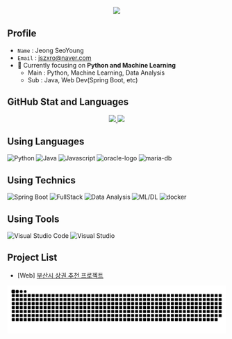 <p align='center'>
  <a href="https://github.com/jszxro">
    <img src="https://capsule-render.vercel.app/api?type=waving&height=250&color=gradient&text=Jszxro's%20Repository&reversal=false&fontAlign=50&fontAlignY=44"/>
  </a>
</p>

## Profile
- `Name` : Jeong SeoYoung
- `Email` : jszxro@naver.com
- 🔭 Currently focusing on **Python and Machine Learning**
  - Main : Python, Machine Learning, Data Analysis
  - Sub : Java, Web Dev(Spring Boot, etc)
 
## GitHub Stat and Languages
<!-- username은 본인걸로 -->
<p align='center'>
  <a href="https://github.com/jszxro">
    <img src="https://github-readme-stats.vercel.app/api?username=jszxro&theme=tokyonight&show_icons=true"/>
    <img src="https://github-readme-stats.vercel.app/api/top-langs/?username=jszxro&theme=tokyonight&layout=compact"/>
  </a>
</p>

## Using Languages
<p align='left'>
    <img height="40" src="https://img.icons8.com/?size=100&id=l75OEUJkPAk4&format=png&color=000000" title="Python">
    <img height="40" src="https://img.icons8.com/?size=100&id=Pd2x9GWu9ovX&format=png&color=000000" title="Java">
<!--     <img width="40" height="40" src="https://img.icons8.com/color/48/kotlin.png" alt="kotlin" title="Kotlin"> -->
    <img height="40" src="https://img.icons8.com/?size=100&id=108784&format=png&color=000000" title="Javascript">
    <img width="40" height="40" src="https://img.icons8.com/nolan/64/oracle-logo.png" alt="oracle-logo" title="Oracle">
    <img width="40" height="40" src="https://img.icons8.com/fluency/48/maria-db.png" alt="maria-db" title="MySQL/MariaDB">
</p>

## Using Technics
<p align='left'>
  <img height="40" src="https://img.icons8.com/?size=100&id=90519&format=png&color=000000" title="Spring Boot">  
  <img height="40" src="https://img.icons8.com/?size=100&id=VZfYlLgRZtdK&format=png&color=000000" title="FullStack"> 
  <img height="40" src="https://img.icons8.com/?size=100&id=n73CzMVjH9X9&format=png&color=000000" title="Data Analysis"> 
  <img height="40" src="https://img.icons8.com/?size=100&id=UeryvfCLUAc3&format=png&color=000000" title="ML/DL"> 
  <img width="40" height="40" src="https://img.icons8.com/fluency/48/docker.png" alt="docker" title="Docker">
  <!-- 
  <img height="40" src="https://img.icons8.com/?size=100&id=O6SWwpPIM0GB&format=png&color=000000" title="PyTorch">  
  -->
</p>

## Using Tools
<p align='left'>
  <img height="40" src="https://img.icons8.com/?size=100&id=9OGIyU8hrxW5&format=png&color=000000" title="Visual Studio Code">
  <img height="40" src="https://img.icons8.com/?size=100&id=ezj3zaVtImPg&format=png&color=000000" title="Visual Studio">
</p>

<!--
## 기술명세
| 기술분류 | 설명 |
|:---:|:---:|
|VSCode | VisualStudio Code 툴 사용법 습득|
|Python | 빅데이터분석, 머신러닝, OpenCV|
-->

## Project List
- [Web] [부산시 상권 추천 프로젝트](https://github.com/offensivesoup/Sangchu_Final_PJT)
<img src="https://raw.githubusercontent.com/Platane/snk/output/github-contribution-grid-snake.svg" />
